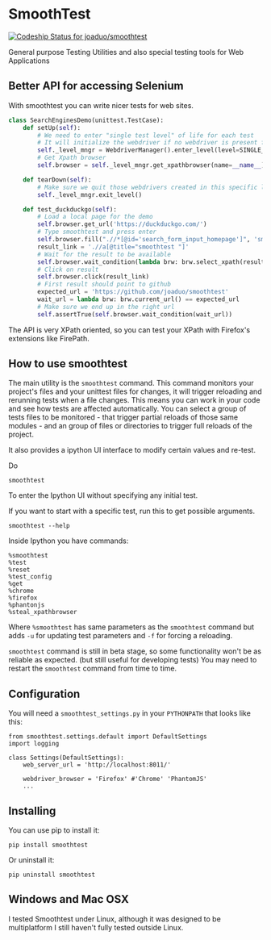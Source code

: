 # SmoothTest

[ ![Codeship Status for joaduo/smoothtest](https://codeship.com/projects/cdad4830-b21d-0132-82c3-62decd5a7cb3/status?branch=master)](https://codeship.com/projects/69981)

General purpose Testing Utilities and also special testing tools for Web Applications

## Better API for accessing Selenium

With smoothtest you can write nicer tests for web sites.

```python
class SearchEnginesDemo(unittest.TestCase):
    def setUp(self):
        # We need to enter "single test level" of life for each test
        # It will initialize the webdriver if no webdriver is present from upper levels
        self._level_mngr = WebdriverManager().enter_level(level=SINGLE_TEST_LIFE)
        # Get Xpath browser
        self.browser = self._level_mngr.get_xpathbrowser(name=__name__)

    def tearDown(self):
        # Make sure we quit those webdrivers created in this specific level of life
        self._level_mngr.exit_level()

    def test_duckduckgo(self):
        # Load a local page for the demo
        self.browser.get_url('https://duckduckgo.com/')
        # Type smoothtest and press enter
        self.browser.fill(".//*[@id='search_form_input_homepage']", 'smoothtest\n')
        result_link = './/a[@title="smoothtest "]'
        # Wait for the result to be available
        self.browser.wait_condition(lambda brw: brw.select_xpath(result_link))
        # Click on result
        self.browser.click(result_link)
        # First result should point to github
        expected_url = 'https://github.com/joaduo/smoothtest'
        wait_url = lambda brw: brw.current_url() == expected_url
        # Make sure we end up in the right url
        self.assertTrue(self.browser.wait_condition(wait_url))

```

The API is very XPath oriented, so you can test your XPath with Firefox's extensions like FirePath.

## How to use smoothtest

The main utility is the `smoothtest` command. This command monitors your project's files and your unittest files for changes, it will trigger reloading and rerunning tests when a file changes. This means you can work in your code and see how tests are affected automatically. You can select a group of tests files to be monitored - that trigger partial reloads of those same modules -  and an group of files or directories to trigger full reloads of the project.

It also provides a ipython UI interface to modify certain values and re-test.

Do
```
smoothtest
```
To enter the Ipython UI without specifying any initial test.

If you want to start with a specific test, run this to get possible arguments.
```
smoothtest --help
```

Inside Ipython you have commands:
```
%smoothtest
%test
%reset
%test_config
%get
%chrome
%firefox
%phantonjs
%steal_xpathbrowser
``` 
Where `%smoothtest` has same parameters as the `smoothtest` command but adds `-u` for updating test parameters and `-f` for forcing a reloading.

`smoothtest` command is still in beta stage, so some functionality won't be as reliable as expected. (but still useful for developing tests) You may need to restart the `smoothtest` command from time to time.

## Configuration

You will need a `smoothtest_settings.py` in your `PYTHONPATH` that looks like this:

``` 
from smoothtest.settings.default import DefaultSettings
import logging

class Settings(DefaultSettings):
    web_server_url = 'http://localhost:8011/'

    webdriver_browser = 'Firefox' #'Chrome' 'PhantomJS'
    ...
``` 

## Installing
You can use pip to install it:
```
pip install smoothtest 
``` 

Or uninstall it:
```
pip uninstall smoothtest 
``` 

## Windows and Mac OSX

I tested Smoothtest under Linux, although it was designed to be multiplatform I still haven't fully tested outside Linux.
